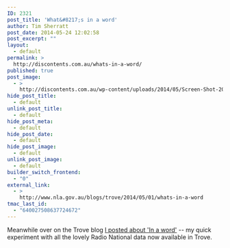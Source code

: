 ```yaml
---
ID: 2321
post_title: 'What&#8217;s in a word'
author: Tim Sherratt
post_date: 2014-05-24 12:02:58
post_excerpt: ""
layout:
  - default
permalink: >
  http://discontents.com.au/whats-in-a-word/
published: true
post_image:
  - >
    http://discontents.com.au/wp-content/uploads/2014/05/Screen-Shot-2014-04-12-at-11.31.59-am.png
hide_post_title:
  - default
unlink_post_title:
  - default
hide_post_meta:
  - default
hide_post_date:
  - default
hide_post_image:
  - default
unlink_post_image:
  - default
builder_switch_frontend:
  - "0"
external_link:
  - >
    http://www.nla.gov.au/blogs/trove/2014/05/01/whats-in-a-word
tmac_last_id:
  - "640027508637724672"
---
```

Meanwhile over on the Trove blog [I posted about 'In a word'][1] -- my quick experiment with all the lovely Radio National data now available in Trove.

 [1]: http://www.nla.gov.au/blogs/trove/2014/05/01/whats-in-a-word